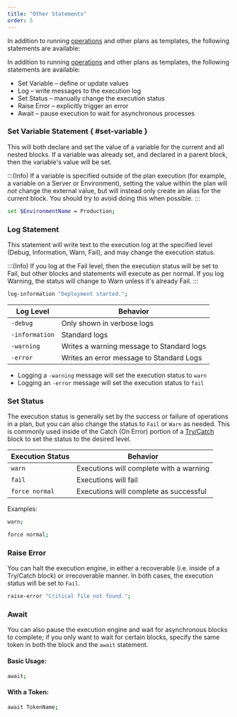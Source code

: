 ```yaml
---
title: "Other Statements"
order: 5
---
```


In addition to running [operations](/docs/executionengine/overview/operations-functions) and other plans as templates, the following statements are available:

In addition to running [operations](/docs/otter/reference/operations) and other plans as templates, the following statements are available:

* Set Variable – define or update values
* Log – write messages to the execution log
* Set Status – manually change the execution status
* Raise Error – explicitly trigger an error
* Await – pause execution to wait for asynchronous processes

### Set Variable Statement { #set-variable } 
This will both declare and set the value of a variable for the current and all nested blocks. If a variable was already set, and declared in a parent block, then the variable's value will be set.

:::(Info)
If a variable is specified outside of the plan execution (for example, a variable on a Server or Environment), setting the value within the plan will *not* change the external value, but will instead only create an alias for the current block. You should try to avoid doing this when possible.
:::

```bash
set $EnvironmentName = Production;
```

### Log Statement
This statement will write text to the execution log at the specified level (Debug, Information, Warn, Fail), and may change the execution status.

:::(Info)
If you log at the Fail level, then the execution status will be set to Fail, but other blocks and statements will execute as per normal. If you log Warning, the status will change to Warn unless it's already Fail.
:::

```bash
log-information "Deployment started.";
```

| Log Level  | Behavior |
|---|---|
| `-debug` | Only shown in verbose logs |
| `-information` | Standard logs |
| `-warning` | Writes a warning message to Standard logs |
| `-error` | Writes an error message to Standard Logs |

* Logging a `-warning` message will set the execution status to `warn`
* Logging an `-error` message will set the execution status to `fail`

### Set Status
The execution status is generally set by the success or failure of operations in a plan, but you can also change the status to `Fail` or `Warn` as needed. This is commonly used inside of the Catch (On Error) portion of a [Try/Catch](/docs/executionengine/otterscript/statements-and-blocks/try-catch) block to set the status to the desired level.

| Execution Status  | Behavior |
|---|---|
| `warn `| Executions will complete with a warning |
| `fail` | Executions will fail |
| `force normal` | Executions will complete as successful |

Examples:

```bash
warn;
```

```bash
force normal;
```

### Raise Error
You can halt the execution engine, in either a recoverable (i.e. inside of a Try/Catch block) or irrecoverable manner. In both cases, the execution status will be set to `Fail`.

```bash
raise-error "Critical file not found.";
```

### Await
You can also pause the execution engine and wait for asynchronous blocks to complete; if you only want to wait for certain blocks, specify the same token in both the block and the `await` statement.

#### Basic Usage:

```bash
await;
```

#### With a Token:

```bash
await TokenName;
```